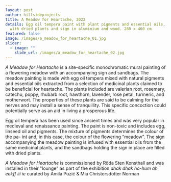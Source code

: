 ```yaml
---
layout: post
author: hillsideprojects
title: A Meadow for Heartache, 2022
details: Egg oil tempera paint with plant pigments and essential oils, sandbags
  with dried plants and sign in aluminium and wood. 280 x 460 cm
featured: false
image: /images/a_meadow_for_heartache_01.jpg
slider:
  - image: ""
    slide_url: /images/a_meadow_for_heartache_02.jpg
---
```

*A Meadow for Heartache* is a site-specific monochromatic mural painting of a flowering meadow with an accompanying sign and sandbags. The meadow painting is made with egg oil tempera mixed with natural pigments and essential oils extracted from a selection of medicinal plants claimed to be beneficial for heartache. The plants included are valerian root, rosemary, catechu, poppy, rhubarb root, hawthorn, lavender, rose petal, turmeric, and motherwort. The properties of these plants are said to be calming for the nerves and may install a sense of tranquillity. This specific concoction could potentially serve as an aid in living a prosperous life.

Egg oil tempera has been used since ancient times and was very popular in medieval and renaissance painting. The paint is non-toxic and includes egg, linseed oil and pigments. The mixture of pigments determines the colour of the pa- int and, in this case, the colour of the flowering “meadow”. The sign accompanying the meadow painting is infused with essential oils from the same medicinal plants, and the sandbags holding the sign in place are filled with dried plants.

*A Meadow for Heartache* is commissioned by Röda Sten Konsthall and was installed in their "lounge" as part of the exhibition *dhak dhak ho-hum ah eekff iii ie* curated by Amila Puzić & Mia Christersdotter Norman